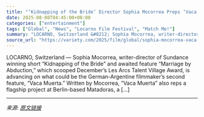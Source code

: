 ```yaml
---
title: "‘Kidnapping of the Bride’ Director Sophia Mocorrea Preps ‘Vaca Muerta,’ Capturing a Fractured Society – in ‘Class, Origin and Generation’ (EXCLUSIVE)"
date: 2025-08-08T04:45:00+08:00
categories: ["entertainment"]
tags: ["Global", "News", "Locarno Film Festival", "Match Me!"]
summary: "LOCARNO, Switzerland &#8212; Sophia Mocorrea, writer-director of Sundance winning short “Kidnapping of the Bride” and awaited feature “Marriage by Abduction,” which scooped December’s Les Arcs Talent "
source_url: "https://variety.com/2025/film/global/sophia-mocorrea-vaca-muerta-matadoras-locarno-1236481880/"
---
```


LOCARNO, Switzerland &#8212; Sophia Mocorrea, writer-director of Sundance winning short “Kidnapping of the Bride” and awaited feature “Marriage by Abduction,” which scooped December’s Les Arcs Talent Village Award, is advancing on what could be the German-Argentine filmmaker’s second feature, “Vaca Muerta.” Written by Mocorrea, “Vaca Muerta” also reps a flagship project at Berlin-based Matadoras, a [&#8230;]

---

*来源: [原文链接](https://variety.com/2025/film/global/sophia-mocorrea-vaca-muerta-matadoras-locarno-1236481880/)*
